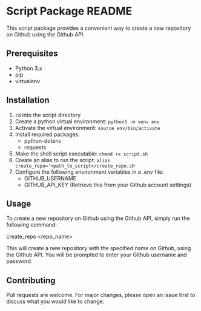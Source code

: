 # Script Package README

This script package provides a convenient way to create a new repository on Github using the Github API.

## Prerequisites

- Python 3.x
- pip
- virtualenv

## Installation

1. `cd` into the script directory
2. Create a python virtual environment: `python3 -m venv env`
3. Activate the virtual environment: `source env/bin/activate`
4. Install required packages:
   - python-dotenv
   - requests
5. Make the shell script executable: `chmod +x script.sh`
6. Create an alias to run the script: `alias create_repo='<path_to_script>/create_repo.sh'`
7. Configure the following environment variables in a .env file:
   - GITHUB_USERNAME
   - GITHUB_API_KEY (Retrieve this from your Github account settings)

## Usage

To create a new repository on Github using the Github API, simply run the following command:

create_repo <repo_name>

This will create a new repository with the specified name on Github, using the Github API. You will be prompted to enter your Github username and password.

## Contributing

Pull requests are welcome. For major changes, please open an issue first to discuss what you would like to change.
